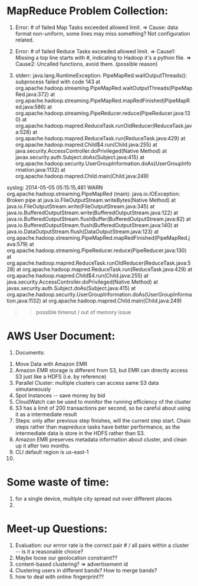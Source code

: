 MapReduce Problem Collection:
=============================
1.  Error: # of failed Map Tasks exceeded allowed limit.
   => Cause: data format non-uniform, some lines may miss something?
             Not configuration related.

2.  Error: # of failed Reduce Tasks exceeded allowed limit.
   => Cause1: Missing a top line starts with #, indicating to Hadoop it's a python file.
   => Cause2: Uncalled functions, avoid them. (possible reason)
 
3. stderr: 
java.lang.RuntimeException: PipeMapRed.waitOutputThreads(): subprocess failed with code 143
  at org.apache.hadoop.streaming.PipeMapRed.waitOutputThreads(PipeMapRed.java:372)
  at org.apache.hadoop.streaming.PipeMapRed.mapRedFinished(PipeMapRed.java:586)
  at org.apache.hadoop.streaming.PipeReducer.reduce(PipeReducer.java:130)
  at org.apache.hadoop.mapred.ReduceTask.runOldReducer(ReduceTask.java:528)
  at org.apache.hadoop.mapred.ReduceTask.run(ReduceTask.java:429)
  at org.apache.hadoop.mapred.Child$4.run(Child.java:255)
  at java.security.AccessController.doPrivileged(Native Method)
  at javax.security.auth.Subject.doAs(Subject.java:415)
  at org.apache.hadoop.security.UserGroupInformation.doAs(UserGroupInformation.java:1132)
  at org.apache.hadoop.mapred.Child.main(Child.java:249)

  syslog:
  2014-05-05 05:15:15,481 WARN org.apache.hadoop.streaming.PipeMapRed (main): java.io.IOException: Broken pipe
  at java.io.FileOutputStream.writeBytes(Native Method)
  at java.io.FileOutputStream.write(FileOutputStream.java:345)
  at java.io.BufferedOutputStream.write(BufferedOutputStream.java:122)
  at java.io.BufferedOutputStream.flushBuffer(BufferedOutputStream.java:82)
  at java.io.BufferedOutputStream.flush(BufferedOutputStream.java:140)
  at java.io.DataOutputStream.flush(DataOutputStream.java:123)
  at org.apache.hadoop.streaming.PipeMapRed.mapRedFinished(PipeMapRed.java:579)
  at org.apache.hadoop.streaming.PipeReducer.reduce(PipeReducer.java:130)
  at org.apache.hadoop.mapred.ReduceTask.runOldReducer(ReduceTask.java:528)
  at org.apache.hadoop.mapred.ReduceTask.run(ReduceTask.java:429)
  at org.apache.hadoop.mapred.Child$4.run(Child.java:255)
  at java.security.AccessController.doPrivileged(Native Method)
  at javax.security.auth.Subject.doAs(Subject.java:415)
  at org.apache.hadoop.security.UserGroupInformation.doAs(UserGroupInformation.java:1132)
  at org.apache.hadoop.mapred.Child.main(Child.java:249)
  
  >> possible timeout / out of memory issue


 AWS User Document:
 ===================
1. Documents:
  1) Move Data with Amazon EMR
  2) Amazon EMR storage is different from S3, but EMR can directly access S3 just like a HDFS (i.e. by reference)
  3) Parallel Cluster: multiple clusters can access same S3 data simutaneously
  4) Spot Instances -- save money by bid
  5) CloudWatch can be used to monitor the running efficiency of the cluster 
  6) S3 has a limit of 200 transactions per second, so be careful about using it as a intermediate result
  7) Steps: only after previous step finishes, will the current step start. Chain steps rather than mapreduce tasks have better performance, as the intermediate data is store in the HDFS rather than S3.
  8) Amazon EMR preserves metadata information about cluster, and clean up it after two months.
  9) CLI default region is us-east-1
  10) 



Some waste of time:
===============
1. for a single device, multiple city spread out over different places
2. 


  Meet-up Questions:
  ===================
  1. Evaluation: our errror rate is the correct pair # / all pairs within a cluster -- is it a reasonable choice?
  2. Maybe loose our geolocation constraint??
  3. content-based clustering?  => advertisement id 
  4. Clustering users in different bands? How to merge bands? 
  5. how to deal with online fingerprint??
